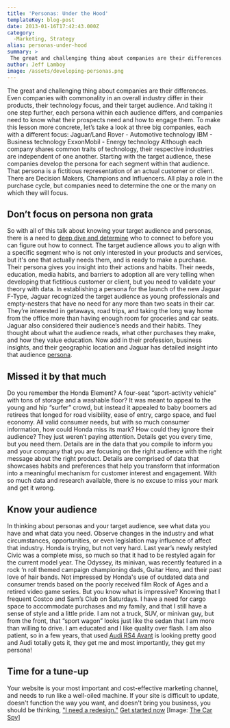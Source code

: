 ```yaml
---
title: 'Personas: Under the Hood'
templateKey: blog-post
date: 2013-01-16T17:42:43.000Z
category: 
  -Marketing, Strategy
alias: personas-under-hood
summary: > 
 The great and challenging thing about companies are their differences. Even companies with commonality in an overall industry differ in their products, their technology focus, and their target audience. And taking it one step further, each persona within each audience differs, and companies need to know what their prospects need and how to engage them.
author: Jeff Lamboy
image: /assets/developing-personas.png
---
```


The great and challenging thing about companies are their differences. Even companies with commonality in an overall industry differ in their products, their technology focus, and their target audience. And taking it one step further, each persona within each audience differs, and companies need to know what their prospects need and how to engage them. To make this lesson more concrete, let’s take a look at three big companies, each with a different focus: Jaguar/Land Rover - Automotive technology IBM - Business technology ExxonMobil - Energy technology Although each company shares common traits of technology, their respective industries are independent of one another. Starting with the target audience, these companies develop the persona for each segment within that audience. That persona is a fictitious representation of an actual customer or client. There are Decision Makers, Champions and Influencers. All play a role in the purchase cycle, but companies need to determine the one or the many on which they will focus.

Don’t focus on persona non grata
--------------------------------

So with all of this talk about knowing your target audience and personas, there is a need to [deep dive and determine](/blog/12/18/2012/marketing-begins-strategy) who to connect to before you can figure out how to connect. The target audience allows you to align with a specific segment who is not only interested in your products and services, but it's one that actually needs them, and is ready to make a purchase. Their persona gives you insight into their actions and habits. Their needs, education, media habits, and barriers to adoption all are very telling when developing that fictitious customer or client, but you need to validate your theory with data. In establishing a persona for the launch of the new Jaguar F-Type, Jaguar recognized the target audience as young professionals and empty-nesters that have no need for any more than two seats in their car. They’re interested in getaways, road trips, and taking the long way home from the office more than having enough room for groceries and car seats. Jaguar also considered their audience’s needs and their habits. They thought about what the audience reads, what other purchases they make, and how they value education. Now add in their profession, business insights, and their geographic location and Jaguar has detailed insight into that audience [persona](/2010/08/31/better-market-targeting-through-buyer-personas).

Missed it by that much
----------------------

Do you remember the Honda Element? A four-seat “sport-activity vehicle” with tons of storage and a washable floor? It was meant to appeal to the young and hip “surfer” crowd, but instead it appealed to baby boomers ad retirees that longed for road visibility, ease of entry, cargo space, and fuel economy. All valid consumer needs, but with so much consumer information, how could Honda miss its mark? How could they ignore their audience? They just weren’t paying attention. Details get you every time, but you need them. Details are in the data that you compile to inform you and your company that you are focusing on the right audience with the right message about the right product. Details are comprised of data that showcases habits and preferences that help you transform that information into a meaningful mechanism for customer interest and engagement. With so much data and research available, there is no excuse to miss your mark and get it wrong.

Know your audience
------------------

In thinking about personas and your target audience, see what data you have and what data you need. Observe changes in the industry and what circumstances, opportunities, or even legislation may influence of affect that industry. Honda is trying, but not very hard. Last year’s newly restyled Civic was a complete miss, so much so that it had to be restyled again for the current model year. The Odyssey, its minivan, was recently featured in a rock ‘n roll themed campaign championing dads, Guitar Hero, and their past love of hair bands. Not impressed by Honda's use of outdated data and consumer trends based on the poorly received film Rock of Ages and a retired video game series. But you know what is impressive? Knowing that I frequent Costco and Sam’s Club on Saturdays. I have a need for cargo space to accommodate purchases and my family, and that I still have a sense of style and a little pride. I am not a truck, SUV, or minivan guy, but from the front, that “sport wagon” looks just like the sedan that I am more than willing to drive. I am educated and I like quality over flash. I am also patient, so in a few years, that used [Audi RS4 Avant](http://www.caranddriver.com/news/2013-audi-rs4-photos-and-info-news) is looking pretty good and Audi totally gets it, they get me and most importantly, they get my persona!

Time for a tune-up
------------------

Your website is your most important and cost-effective marketing channel, and needs to run like a well-oiled machine. If your site is difficult to update, doesn't function the way you want, and doesn't bring you business, you should be thinking, ["I need a redesign."](/we-redesign-bad-websites) [Get started now](/we-redesign-bad-websites) \[Image: [The Car Spy](http://www.flickr.com/photos/thecarspy/3338395278/)\]